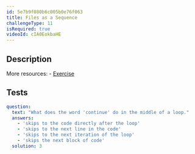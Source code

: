 ```yaml
---
id: 5e7b9f080b6c005b0e76f063
title: Files as a Sequence
challengeType: 11
isRequired: true
videoId: cIA0EokbaHE
---
```


## Description
<section id='description'>
More resources:
- <a href="https://www.youtube.com/watch?v=il1j4wkte2E" target='_blank'>Exercise</a>
</section>

## Tests
<section id='tests'>

```yml
question:
  text: "What does the word 'continue' do in the middle of a loop."
  answers:
    - 'skips to the code directly after the loop'
    - 'skips to the next line in the code'
    - 'skips to the next iteration of the loop'
    - 'skips the next block of code'
  solution: 3
```

</section>
